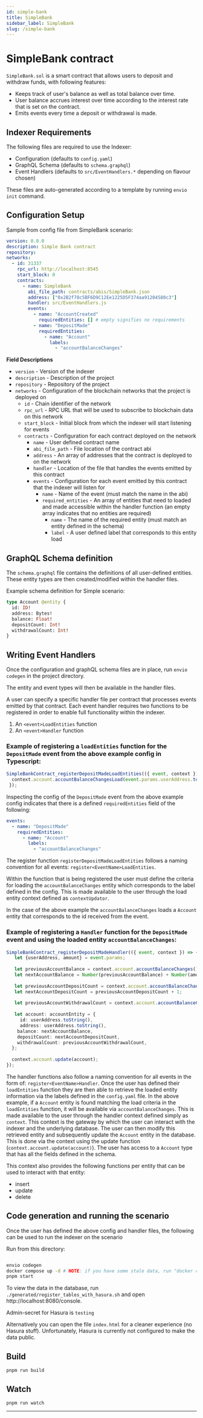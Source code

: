 ```yaml
---
id: simple-bank
title: SimpleBank
sidebar_label: SimpleBank
slug: /simple-bank
---
```




# SimpleBank contract

`SimpleBank.sol` is a smart contract that allows users to deposit and withdraw funds, with following features:
- Keeps track of user's balance as well as total balance over time.
- User balance accrues interest over time according to the interest rate that is set on the contract.
- Emits events every time a deposit or withdrawal is made.

## Indexer Requirements

The following files are required to use the Indexer:

- Configuration (defaults to `config.yaml`)
- GraphQL Schema (defaults to `schema.graphql`)
- Event Handlers (defaults to `src/EventHandlers.*` depending on flavour chosen) 

These files are auto-generated according to a template by running `envio init` command.

## Configuration Setup

Sample from config file from SimpleBank scenario:

```yaml
version: 0.0.0
description: Simple Bank contract
repository: 
networks:
  - id: 31337
    rpc_url: http://localhost:8545
    start_block: 0
    contracts:
      - name: SimpleBank
        abi_file_path: contracts/abis/SimpleBank.json
        address: ["0x2B2f78c5BF6D9C12Ee1225D5F374aa91204580c3"]
        handler: src/EventHandlers.js
        events:
          - name: "AccountCreated"
            requiredEntities: [] # empty signifies no requirements
          - name: "DepositMade"
            requiredEntities: 
              - name: "Account"
                labels:
                  - "accountBalanceChanges"
```

**Field Descriptions**

- `version` - Version of the indexer
- `description` - Description of the project
- `repository` - Repository of the project
- `networks` - Configuration of the blockchain networks that the project is deployed on
  - `id` - Chain identifier of the network
  - `rpc_url` - RPC URL that will be used to subscribe to blockchain data on this network
  - `start_block` - Initial block from which the indexer will start listening for events
  - `contracts` - Configuration for each contract deployed on the network
    - `name` - User defined contract name
    - `abi_file_path` - File location of the contract abi
    - `address` - An array of addresses that the contract is deployed to on the network
    - `handler` - Location of the file that handles the events emitted by this contract
    - `events` - Configuration for each event emitted by this contract that the indexer will listen for
      - `name` - Name of the event (must match the name in the abi)
      - `required_entities` - An array of entities that need to loaded and made accessible within the handler function (an empty array indicates that no entities are required)
        - `name` - The name of the required entity (must match an entity defined in the schema)
        - `label` - A user defined label that corresponds to this entity load

## GraphQL Schema definition

The `schema.graphql` file contains the definitions of all user-defined entities. These entity types are then created/modified within the handler files.

Example schema definition for Simple scenario:

```graphql
type Account @entity {
  id: ID!
  address: Bytes!
  balance: Float!
  depositCount: Int!
  withdrawalCount: Int!
}
```

## Writing Event Handlers

Once the configuration and graphQL schema files are in place, run
`envio codegen` in the project directory.

The entity and event types will then be available in the handler files. 

A user can specify a specific handler file per contract that processes events emitted by that contract.
Each event handler requires two functions to be registered in order to enable full functionality within the indexer.
1. An `<event>LoadEntities` function
2. An `<event>Handler` function

### Example of registering a `loadEntities` function for the `DepositMade` event from the above example config in Typescript:

```typescript
SimpleBankContract_registerDepositMadeLoadEntities(({ event, context }) => {
  context.account.accountBalanceChangesLoad(event.params.userAddress.toString());
 });
```

Inspecting the config of the `DepositMade` event from the above example config indicates that there is a defined `requiredEntities` field of the following:

```yaml
events:
  - name: "DepositMade"
    requiredEntities: 
      - name: "Account"
        labels:
          - "accountBalanceChanges"
```

The register function `registerDepositMadeLoadEntities` follows a naming convention for all events: `register<EventName>LoadEntities`.
 
Within the function that is being registered the user must define the criteria for loading the `accountBalanceChanges` entity which corresponds to the label defined in the config. This is made available to the user through the load entity context defined as `contextUpdator`.

In the case of the above example the `accountBalanceChanges` loads a `Account` entity that corresponds to the id received from the event.

### Example of registering a `Handler` function for the `DepositMade` event and using the loaded entity `accountBalanceChanges`:

```typescript
SimpleBankContract_registerDepositMadeHandler(({ event, context }) => {
   let {userAddress, amount} = event.params;
   
   let previousAccountBalance = context.account.accountBalanceChanges()?.balance ?? 0;
   let nextAccountBalance = Number(previousAccountBalance) + Number(amount);
   
   let previousAccountDepositCount = context.account.accountBalanceChanges()?.depositCount ?? 0;
   let nextAccountDepositCount = previousAccountDepositCount + 1;
   
   let previousAccountWithdrawalCount = context.account.accountBalanceChanges()?.withdrawalCount ?? 0;
   
   let account: accountEntity = {
     id: userAddress.toString(),
     address: userAddress.toString(),
    balance: nextAccountBalance,
    depositCount: nextAccountDepositCount,
    withdrawalCount: previousAccountWithdrawalCount,
  };
  
  context.account.update(account);
});
```

The handler functions also follow a naming convention for all events in the form of: `register<EventName>Handler`.
Once the user has defined their `loadEntities` function they are then able to retrieve the loaded entity information via the labels defined in the `config.yaml` file. 
In the above example, if a `Account` entity is found matching the load criteria in the `loadEntities` function, it will be available via `accountBalanceChanges`. This is made available to the user through the handler context defined simply as `context`. This context is the gateway by which the user can interact with the indexer and the underlying database.
The user can then modify this retrieved entity and subsequently update the `Account` entity in the database. This is done via the context using the update function (`context.account.update(account)`).
The user has access to a `Account` type that has all the fields defined in the schema.

This context also provides the following functions per entity that can be used to interact with that entity:

- insert
- update
- delete

## Code generation and running the scenario

Once the user has defined the above config and handler files, the following can be used to run the indexer on the scenario

Run from this directory:

```bash

envio codegen
docker compose up -d # NOTE: if you have some stale data, run "docker compose down -v" first.
pnpm start
```

To view the data in the database, run `./generated/register_tables_with_hasura.sh` and open http://localhost:8080/console.

Admin-secret for Hasura is `testing` 

Alternatively you can open the file `index.html` for a cleaner experience (no Hasura stuff). Unfortunately, Hasura is currently not configured to make the data public.

## Build

```
pnpm run build
```

## Watch

```
pnpm run watch
```



---